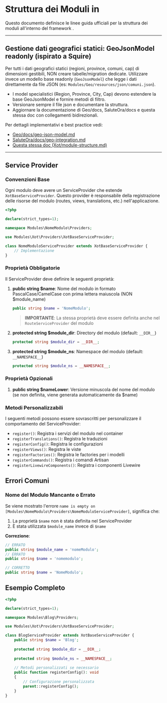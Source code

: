 # Struttura dei Moduli in <nome progetto>

Questo documento definisce le linee guida ufficiali per la struttura dei moduli all'interno del framework <nome progetto>.

---

## Gestione dati geografici statici: GeoJsonModel readonly (ispirato a Squire)

Per tutti i dati geografici statici (regioni, province, comuni, cap) di dimensioni gestibili, NON creare tabelle/migration dedicate. Utilizzare invece un modello base readonly (`GeoJsonModel`) che legge i dati direttamente da file JSON (es: `Modules/Geo/resources/json/comuni.json`).

- I model specialistici (Region, Province, City, Cap) devono estendere la base GeoJsonModel e fornire metodi di filtro.
- Versionare sempre il file json e documentare la struttura.
- Aggiornare la documentazione di Geo/docs, SaluteOra/docs e questa stessa doc con collegamenti bidirezionali.

Per dettagli implementativi e best practice vedi:
- [Geo/docs/geo-json-model.md](../../Geo/docs/geo-json-model.md)
- [SaluteOra/docs/geo-integration.md](../../SaluteOra/docs/geo-integration.md)
- [Questa stessa doc (Xot/module-structure.md)](module-structure.md)

---

## Service Provider

### Convenzioni Base

Ogni modulo deve avere un ServiceProvider che estende `XotBaseServiceProvider`. Questo provider è responsabile della registrazione delle risorse del modulo (routes, views, translations, etc.) nell'applicazione.

```php
<?php

declare(strict_types=1);

namespace Modules\NomeModulo\Providers;

use Modules\Xot\Providers\XotBaseServiceProvider;

class NomeModuloServiceProvider extends XotBaseServiceProvider {
    // Implementazione
}
```

### Proprietà Obbligatorie

Il ServiceProvider deve definire le seguenti proprietà:

1. **public string $name**: Nome del modulo in formato PascalCase/CamelCase con prima lettera maiuscola (NON $module_name)
   ```php
   public string $name = 'NomeModulo';
   ```
   
   > **IMPORTANTE**: La stessa proprietà deve essere definita anche nel `RouteServiceProvider` del modulo

2. **protected string $module_dir**: Directory del modulo (default: `__DIR__`)
   ```php
   protected string $module_dir = __DIR__;
   ```

3. **protected string $module_ns**: Namespace del modulo (default: `__NAMESPACE__`)
   ```php
   protected string $module_ns = __NAMESPACE__;
   ```

### Proprietà Opzionali

1. **public string $nameLower**: Versione minuscola del nome del modulo (se non definita, viene generata automaticamente da $name)

### Metodi Personalizzabili

I seguenti metodi possono essere sovrascritti per personalizzare il comportamento del ServiceProvider:

- `register()`: Registra i servizi del modulo nel container
- `registerTranslations()`: Registra le traduzioni
- `registerConfig()`: Registra le configurazioni
- `registerViews()`: Registra le viste
- `registerFactories()`: Registra le factories per i modelli
- `registerCommands()`: Registra i comandi Artisan
- `registerLivewireComponents()`: Registra i componenti Livewire

## Errori Comuni

### Nome del Modulo Mancante o Errato

Se viene mostrato l'errore `name is empty on [Modules\NomeModulo\Providers\NomeModuloServiceProvider]`, significa che:

1. La proprietà `$name` non è stata definita nel ServiceProvider
2. È stata utilizzata `$module_name` invece di `$name`

**Correzione**:
```php
// ERRATO
public string $module_name = 'nomeModulo';
// ERRATO
public string $name = 'nomemodulo';

// CORRETTO
public string $name = 'NomeModulo';
```

## Esempio Completo

```php
<?php

declare(strict_types=1);

namespace Modules\Blog\Providers;

use Modules\Xot\Providers\XotBaseServiceProvider;

class BlogServiceProvider extends XotBaseServiceProvider {
    public string $name = 'Blog';
    
    protected string $module_dir = __DIR__;
    
    protected string $module_ns = __NAMESPACE__;
    
    // Metodi personalizzati se necessario
    public function registerConfig(): void
    {
        // Configurazione personalizzata
        parent::registerConfig();
    }
}
```
